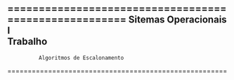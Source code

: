 ======================================================
                Sitemas Operacionais I                
                       Trabalho                       
------------------------------------------------------
              Algoritmos de Escalonamento             
======================================================
